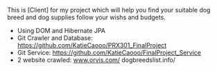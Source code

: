 This is [Client] for my project which will help you find your suitable dog breed and dog supplies follow your wishs and budgets.
- Using DOM and Hibernate JPA
- Git Crawler and Database: https://github.com/KatieCaooo/PRX301_FinalProject
- Git Service: https://github.com/KatieCaooo/FinalProject_Service
- 2 website crawled:
www.orvis.com/
dogbreedslist.info/
